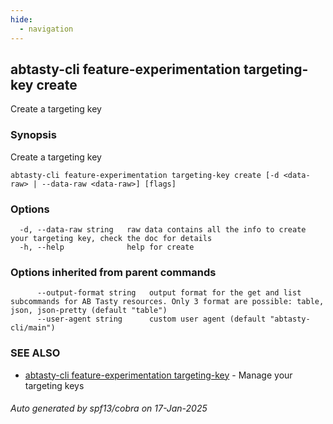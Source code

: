 ```yaml
---
hide:
  - navigation
---
```

## abtasty-cli feature-experimentation targeting-key create

Create a targeting key

### Synopsis

Create a targeting key

```
abtasty-cli feature-experimentation targeting-key create [-d <data-raw> | --data-raw <data-raw>] [flags]
```

### Options

```
  -d, --data-raw string   raw data contains all the info to create your targeting key, check the doc for details
  -h, --help              help for create
```

### Options inherited from parent commands

```
      --output-format string   output format for the get and list subcommands for AB Tasty resources. Only 3 format are possible: table, json, json-pretty (default "table")
      --user-agent string      custom user agent (default "abtasty-cli/main")
```

### SEE ALSO

* [abtasty-cli feature-experimentation targeting-key](abtasty-cli_feature-experimentation_targeting-key.md)	 - Manage your targeting keys

###### Auto generated by spf13/cobra on 17-Jan-2025
